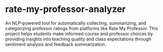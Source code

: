 # rate-my-professor-analyzer
An NLP-powered tool for automatically collecting, summarizing, and categorizing professor ratings from platforms like Rate My Professor. This project helps students make informed course and professor choices by providing insights into teaching quality and class expectations through sentiment analysis and feedback summarization.
